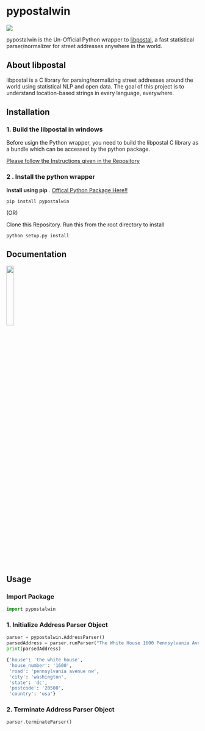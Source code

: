 # pypostalwin 

[<img src="https://img.shields.io/static/v1?label=license&message=MIT&color=green">](https://opensource.org/licenses/MIT)

pypostalwin is the Un-Official Python wrapper to [libpostal](https://github.com/openvenues/libpostal), a fast statistical parser/normalizer for street addresses anywhere in the world.

<!---[<img src="https://img.shields.io/pypi/v/edaSQL">](https://pypi.org/project/edaSQL/)
[<img src="https://img.shields.io/readthedocs/edasql">](https://edasql.readthedocs.io/en/latest/)
<img src="https://img.shields.io/pypi/wheel/edaSQL">
<img src = "https://img.shields.io/pypi/pyversions/edaSQL">
<img src = "https://img.shields.io/github/commit-activity/w/selva221724/edaSQL">
<img src = "https://img.shields.io/github/languages/code-size/selva221724/edaSQL">--->

## About libpostal
libpostal is a C library for parsing/normalizing street addresses around the world using statistical NLP and open data. The goal of this project is to understand location-based strings in every language, everywhere.

## Installation

### 1. Build the libpostal in windows
Before usign the Python wrapper, you need to build the libpostal C library as a bundle which can be accessed by the python package. 

[Please follow the Instructions given in the Repository](https://pypi.org/project/pypostalwin/)

### 2 . Install the python wrapper 
**Install using pip** . [Offical Python Package Here!!](https://pypi.org/project/pypostalwin/)
```shell
pip install pypostalwin
```

(OR)

Clone this Repository. Run this from the root directory to install

```shell
python setup.py install
```

## Documentation

[<img src="https://blog.readthedocs.com/_static/logo-opengraph.png"  width="20%" height="20%">](https://pypostalwin.readthedocs.io/en/latest/)


## Usage

### Import Package
```python
import pypostalwin
```

### 1. Initialize Address Parser Object
```python
parser = pypostalwin.AddressParser()
parsedAddress = parser.runParser("The White House 1600 Pennsylvania Avenue NW, Washington, DC 20500, USA")
print(parsedAddress)
```
```sh
{'house': 'the white house',
 'house_number': '1600',
 'road': 'pennsylvania avenue nw',
 'city': 'washington',
 'state': 'dc',
 'postcode': '20500',
 'country': 'usa'}
```

### 2. Terminate Address Parser Object
```python
parser.terminateParser()
```

